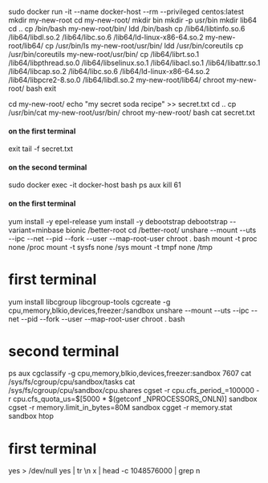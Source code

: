 sudo docker run -it --name docker-host --rm --privileged centos:latest
mkdir my-new-root
cd my-new-root/
mkdir bin
mkdir -p usr/bin
mkdir lib64
cd ..
cp /bin/bash my-new-root/bin/
ldd /bin/bash
cp /lib64/libtinfo.so.6 /lib64/libdl.so.2 /lib64/libc.so.6 /lib64/ld-linux-x86-64.so.2 my-new-root/lib64/
cp /usr/bin/ls my-new-root/usr/bin/
ldd /usr/bin/coreutils
cp /usr/bin/coreutils my-new-root/usr/bin/
cp /lib64/librt.so.1 /lib64/libpthread.so.0 /lib64/libselinux.so.1 /lib64/libacl.so.1 /lib64/libattr.so.1 /lib64/libcap.so.2 /lib64/libc.so.6 /lib64/ld-linux-x86-64.so.2 /lib64/libpcre2-8.so.0 /lib64/libdl.so.2 my-new-root/lib64/
chroot my-new-root/ bash
exit

cd my-new-root/
echo "my secret soda recipe" >> secret.txt
cd ..
cp /usr/bin/cat my-new-root/usr/bin/
chroot my-new-root/ bash
cat secret.txt


#### on the first terminal
exit
tail -f secret.txt

#### on the second terminal
sudo docker exec -it docker-host bash
ps aux
kill 61

#### on the first terminal
yum install -y epel-release
yum install -y debootstrap
debootstrap --variant=minbase bionic /better-root
cd /better-root/
unshare --mount --uts --ipc --net --pid --fork --user --map-root-user chroot . bash
mount -t proc none /proc
mount -t sysfs none /sys
mount -t tmpf none /tmp

# first terminal
yum install libcgroup libcgroup-tools
cgcreate -g cpu,memory,blkio,devices,freezer:/sandbox
unshare --mount --uts --ipc --net --pid --fork --user --map-root-user chroot . bash
# second terminal
ps aux
cgclassify -g cpu,memory,blkio,devices,freezer:sandbox 7607
cat /sys/fs/cgroup/cpu/sandbox/tasks
cat /sys/fs/cgroup/cpu/sandbox/cpu.shares
cgset -r cpu.cfs_period_=100000 -r cpu.cfs_quota_us=$[5000 * $(getconf _NPROCESSORS_ONLN)] sandbox
cgset -r memory.limit_in_bytes=80M sandbox
cgget -r memory.stat sandbox
htop

# first terminal
yes > /dev/null 
yes | tr \\n x | head -c 1048576000 | grep n